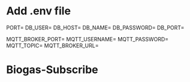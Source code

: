 # Add .env file
PORT=
DB_USER=
DB_HOST=
DB_NAME=
DB_PASSWORD=
DB_PORT=

MQTT_BROKER_PORT=
MQTT_USERNAME=
MQTT_PASSWORD=
MQTT_TOPIC=
MQTT_BROKER_URL=
# Biogas-Subscribe
